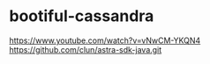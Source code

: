 # bootiful-cassandra
https://www.youtube.com/watch?v=vNwCM-YKQN4
https://github.com/clun/astra-sdk-java.git
